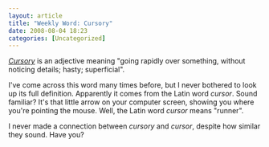 ```yaml
---
layout: article
title: "Weekly Word: Cursory"
date: 2008-08-04 18:23
categories: [Uncategorized]
---
```

<em><a href="http://dictionary.reference.com/browse/cursory">Cursory</a></em> is an adjective meaning "going rapidly over something, without noticing details; hasty; superficial".

I've come across this word many times before, but I never bothered to look up its full definition. Apparently it comes from the Latin word <em>cursor</em>. Sound familiar? It's that little arrow on your computer screen, showing you where you're pointing the mouse. Well, the Latin word <em>cursor</em> means "runner".

I never made a connection between <em>cursory</em> and <em>cursor</em>, despite how similar they sound. Have you?
